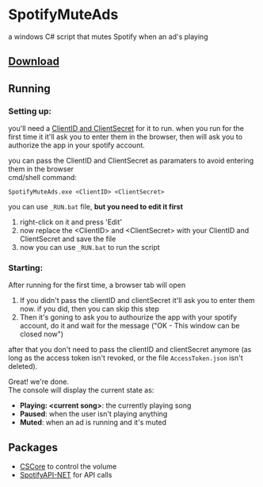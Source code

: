 # SpotifyMuteAds
a windows C# script that mutes Spotify when an ad's playing

## [Download](https://github.com/ElforL/SpotifyMuteAds/releases)

## Running
### Setting up:
you'll need a [ClientID and ClientSecret](https://developer.spotify.com/documentation/web-api/quick-start/#set-up-your-account) for it to run.
when you run for the first time it it'll ask you to enter them in the browser, then will ask you to authorize the app in your spotify account.

you can pass the ClientID and ClientSecret as paramaters to avoid entering them in the browser  
cmd/shell command:
```
SpotifyMuteAds.exe <ClientID> <ClientSecret>
```

you can use `_RUN.bat` file, **but you need to edit it first**
1. right-click on it and press 'Edit'
2. now replace the \<ClientID\> and \<ClientSecret\> with your ClientID and ClientSecret and save the file
3. now you can use `_RUN.bat` to run the script

### Starting:
After running for the first time, a browser tab will open  
  1. If you didn't pass the clientID and clientSecret it'll ask you to enter them now. if you did, then you can skip this step
  2. Then it's goning to ask you to authourize the app with your spotify account, do it and wait for the message ("OK - This window can be closed now")
  <!-- -->
after that you don't need to pass the clientID and clientSecret anymore (as long as the access token isn't revoked, or the file `AccessToken.json` isn't deleted).

Great! we're done.  
The console will display the current state as:
* **Playing: \<current song\>**: the currently playing song
* **Paused**: when the user isn't playing anything
* **Muted**: when an ad is running and it's muted

## Packages
* [CSCore](https://github.com/filoe/cscore) to control the volume
* [SpotifyAPI-NET](https://github.com/JohnnyCrazy/SpotifyAPI-NET) for API calls
